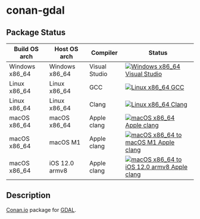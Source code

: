 # conan-gdal

## Package Status

| Build OS arch | Host OS arch | Compiler | Status |
|---------------|--------------|----------|--------|
| Windows x86_64 | Windows x86_64 | Visual Studio | [![Windows x86_64 Visual Studio](https://github.com/SpaceIm/conan-gdal/actions/workflows/windows-x86_64-msvc.yml/badge.svg?branch=testing%2F3.4.1)](https://github.com/SpaceIm/conan-gdal/actions/workflows/windows-x86_64-msvc.yml?query=branch%3Atesting%2F3.4.1) |
| Linux x86_64 | Linux x86_64 | GCC | [![Linux x86_64 GCC](https://github.com/SpaceIm/conan-gdal/actions/workflows/linux-x86_64-gcc.yml/badge.svg?branch=testing%2F3.4.1)](https://github.com/SpaceIm/conan-gdal/actions/workflows/linux-x86_64-gcc.yml?query=branch%3Atesting%2F3.4.1) |
| Linux x86_64 | Linux x86_64 | Clang | [![Linux x86_64 Clang](https://github.com/SpaceIm/conan-gdal/actions/workflows/linux-x86_64-clang.yml/badge.svg?branch=testing%2F3.4.1)](https://github.com/SpaceIm/conan-gdal/actions/workflows/linux-x86_64-clang.yml?query=branch%3Atesting%2F3.4.1) |
| macOS x86_64 | macOS x86_64 | Apple clang | [![macOS x86_64 Apple clang](https://github.com/SpaceIm/conan-gdal/actions/workflows/macos-x86_64-appleclang.yml/badge.svg?branch=testing%2F3.4.1)](https://github.com/SpaceIm/conan-gdal/actions/workflows/macos-x86_64-appleclang.yml?query=branch%3Atesting%2F3.4.1) |
| macOS x86_64 | macOS M1 | Apple clang | [![macOS x86_64 to macOS M1 Apple clang](https://github.com/SpaceIm/conan-gdal/actions/workflows/macos-x86_64-macos-m1-appleclang.yml/badge.svg?branch=testing%2F3.4.1)](https://github.com/SpaceIm/conan-gdal/actions/workflows/macos-x86_64-macos-m1-appleclang.yml?query=branch%3Atesting%2F3.4.1) |
| macOS x86_64 | iOS 12.0 armv8 | Apple clang | [![macOS x86_64 to iOS 12.0 armv8 Apple clang](https://github.com/SpaceIm/conan-gdal/actions/workflows/macos-x86_64-ios12.0-armv8-appleclang.yml/badge.svg?branch=testing%2F3.4.1)](https://github.com/SpaceIm/conan-gdal/actions/workflows/macos-x86_64-ios12.0-armv8-appleclang.yml?query=branch%3Atesting%2F3.4.1) |

## Description

[Conan.io](https://conan.io) package for [GDAL](https://github.com/OSGeo/gdal).
